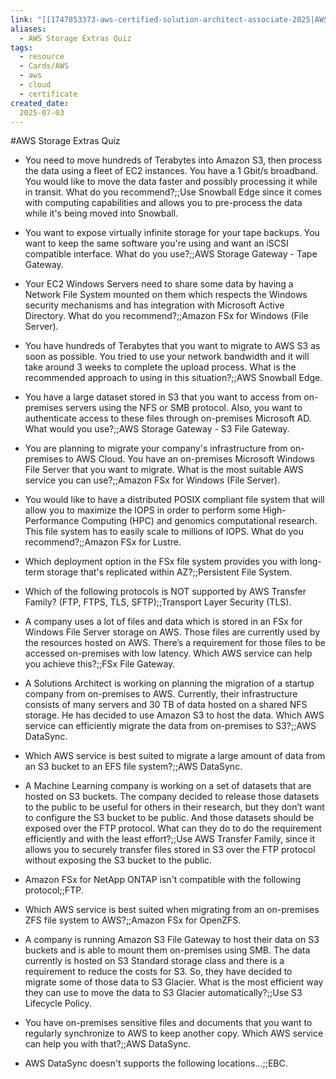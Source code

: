 ```yaml
---
link: "[[1747853373-aws-certified-solution-architect-associate-2025|AWS Certified Solution Architect Associate 2025]]"
aliases: 
  - AWS Storage Extras Quiz
tags:
  - resource
  - Cards/AWS
  - aws
  - cloud
  - certificate
created_date:
  2025-07-03
---
```

#AWS Storage Extras Quiz
- You need to move hundreds of Terabytes into Amazon S3, then process the data using a fleet of EC2 instances. You have a 1 Gbit/s broadband. You would like to move the data faster and possibly processing it while in transit. What do you recommend?;;Use Snowball Edge since it comes with computing capabilities and allows you to pre-process the data while it's being moved into Snowball.
<!--SR:!2025-07-20,10,270-->
- You want to expose virtually infinite storage for your tape backups. You want to keep the same software you're using and want an iSCSI compatible interface. What do you use?;;AWS Storage Gateway - Tape Gateway.
<!--SR:!2025-07-11,2,210-->
- Your EC2 Windows Servers need to share some data by having a Network File System mounted on them which respects the Windows security mechanisms and has integration with Microsoft Active Directory. What do you recommend?;;Amazon FSx for Windows (File Server).
<!--SR:!2025-07-11,4,270-->
- You have hundreds of Terabytes that you want to migrate to AWS S3 as soon as possible. You tried to use your network bandwidth and it will take around 3 weeks to complete the upload process. What is the recommended approach to using in this situation?;;AWS Snowball Edge.
<!--SR:!2025-07-12,3,230-->
- You have a large dataset stored in S3 that you want to access from on-premises servers using the NFS or SMB protocol. Also, you want to authenticate access to these files through on-premises Microsoft AD. What would you use?;;AWS Storage Gateway - S3 File Gateway.
<!--SR:!2025-07-11,2,210-->
- You are planning to migrate your company's infrastructure from on-premises to AWS Cloud. You have an on-premises Microsoft Windows File Server that you want to migrate. What is the most suitable AWS service you can use?;;Amazon FSx for Windows (File Server).
<!--SR:!2025-07-11,4,270-->
- You would like to have a distributed POSIX compliant file system that will allow you to maximize the IOPS in order to perform some High-Performance Computing (HPC) and genomics computational research. This file system has to easily scale to millions of IOPS. What do you recommend?;;Amazon FSx for Lustre.
<!--SR:!2025-07-11,3,250-->
- Which deployment option in the FSx file system provides you with long-term storage that's replicated within AZ?;;Persistent File System.
<!--SR:!2025-07-11,3,250-->
- Which of the following protocols is NOT supported by AWS Transfer Family? (FTP, FTPS, TLS, SFTP);;Transport Layer Security (TLS).
<!--SR:!2025-07-11,4,270-->
- A company uses a lot of files and data which is stored in an FSx for Windows File Server storage on AWS. Those files are currently used by the resources hosted on AWS. There’s a requirement for those files to be accessed on-premises with low latency. Which AWS service can help you achieve this?;;FSx File Gateway.
<!--SR:!2025-07-12,2,190-->
- A Solutions Architect is working on planning the migration of a startup company from on-premises to AWS. Currently, their infrastructure consists of many servers and 30 TB of data hosted on a shared NFS storage. He has decided to use Amazon S3 to host the data. Which AWS service can efficiently migrate the data from on-premises to S3?;;AWS DataSync.
<!--SR:!2025-07-12,3,230-->
- Which AWS service is best suited to migrate a large amount of data from an S3 bucket to an EFS file system?;;AWS DataSync.
<!--SR:!2025-07-11,4,270-->
- A Machine Learning company is working on a set of datasets that are hosted on S3 buckets. The company decided to release those datasets to the public to be useful for others in their research, but they don’t want to configure the S3 bucket to be public. And those datasets should be exposed over the FTP protocol. What can they do to do the requirement efficiently and with the least effort?;;Use AWS Transfer Family, since it allows you to securely transfer files stored in S3 over the FTP protocol without exposing the S3 bucket to the public.
<!--SR:!2025-07-11,1,170-->
- Amazon FSx for NetApp ONTAP isn't compatible with the following protocol;;FTP.
<!--SR:!2025-07-11,3,250-->
- Which AWS service is best suited when migrating from an on-premises ZFS file system to AWS?;;Amazon FSx for OpenZFS.
<!--SR:!2025-07-18,8,250-->
- A company is running Amazon S3 File Gateway to host their data on S3 buckets and is able to mount them on-premises using SMB. The data currently is hosted on S3 Standard storage class and there is a requirement to reduce the costs for S3. So, they have decided to migrate some of those data to S3 Glacier. What is the most efficient way they can use to move the data to S3 Glacier automatically?;;Use S3 Lifecycle Policy.
<!--SR:!2025-07-11,3,250-->
- You have on-premises sensitive files and documents that you want to regularly synchronize to AWS to keep another copy. Which AWS service can help you with that?;;AWS DataSync.
<!--SR:!2025-07-11,3,250-->
- AWS DataSync doesn't supports the following locations...;;EBC.
<!--SR:!2025-07-11,3,250-->

